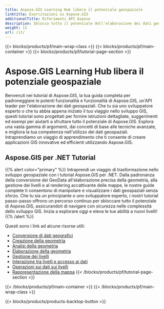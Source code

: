 ```yaml
---
title: Aspose.GIS Learning Hub libera il potenziale geospaziale
linktitle: Esercitazioni su Aspose.GIS
additionalTitle: Riferimenti API Aspose
description: Sblocca tutto il potenziale dell'elaborazione dei dati geospaziali con Aspose.GIS. Tuffati nei nostri tutorial per ricevere indicazioni dettagliate e approfondimenti da parte di esperti.
weight: 11
url: /it/
---
```


{{< blocks/products/pf/main-wrap-class >}}
{{< blocks/products/pf/main-container >}}
{{< blocks/products/pf/tutorial-page-section >}}

# Aspose.GIS Learning Hub libera il potenziale geospaziale


Benvenuti nei tutorial di Aspose.GIS, la tua guida completa per padroneggiare le potenti funzionalità e funzionalità di Aspose.GIS, un'API leader per l'elaborazione dei dati geospaziali. Che tu sia uno sviluppatore esperto o che tu abbia appena iniziato il tuo viaggio nello sviluppo GIS, questi tutorial sono progettati per fornire istruzioni dettagliate, suggerimenti ed esempi per aiutarti a sfruttare tutto il potenziale di Aspose.GIS. Esplora una vasta gamma di argomenti, dai concetti di base alle tecniche avanzate, e migliora la tua competenza nell'utilizzo dei dati geospaziali. Intraprendiamo un viaggio di apprendimento che ti consente di creare applicazioni GIS innovative ed efficienti utilizzando Aspose.GIS.

## Aspose.GIS per .NET Tutorial
{{% alert color="primary" %}}
Intraprendi un viaggio di trasformazione nello sviluppo geospaziale con i tutorial Aspose.GIS per .NET. Dalla padronanza della conversione dei GeoData all'elaborazione precisa della geometria, alla gestione dei livelli e al rendering accattivante delle mappe, le nostre guide complete ti consentono di manipolare e visualizzare i dati geospaziali senza sforzo. Che tu sia un principiante o uno sviluppatore esperto, i nostri tutorial passo-passo offrono un percorso continuo per sbloccare tutto il potenziale di Aspose.GIS, assicurandoti di navigare con sicurezza nelle complessità dello sviluppo GIS. Inizia a esplorare oggi e eleva le tue abilità a nuovi livelli!
{{% /alert %}}

Questi sono i link ad alcune risorse utili:
 
- [Conversione di dati geografici](./net/geo-data-conversion/)
- [Creazione della geometria](./net/geometry-creation/)
- [Analisi della geometria](./net/geometry-analysis/)
- [Elaborazione della geometria](./net/geometry-processing/)
- [Gestione dei livelli](./net/layer-management/)
- [Interazione tra livelli e accesso ai dati](./net/layer-interaction-and-data-access/)
- [Operazioni sui dati sui livelli](./net/layer-data-operations/)
- [Rappresentazione della mappa](./net/map-rendering/)
{{< /blocks/products/pf/tutorial-page-section >}}

{{< /blocks/products/pf/main-container >}}
{{< /blocks/products/pf/main-wrap-class >}}

{{< blocks/products/products-backtop-button >}}
